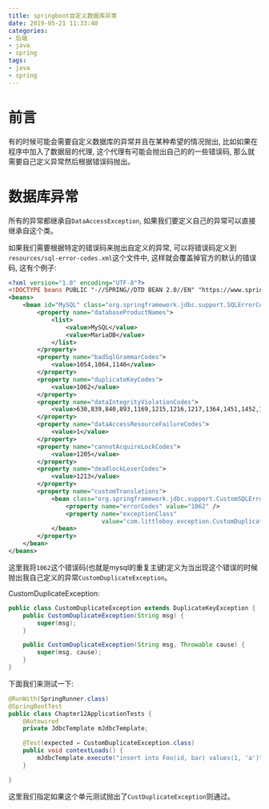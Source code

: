 ```yaml
---
title: springboot自定义数据库异常
date: 2019-05-21 11:33:40
categories:
- 后端
- java
- spring
tags:
- java
- spring
---
```


# 前言

有的时候可能会需要自定义数据库的异常并且在某种希望的情况抛出, 比如如果在程序中加入了数据层的代理, 这个代理有可能会抛出自己的的一些错误码, 那么就需要自己定义异常然后根据错误码抛出。

<!--more-->

# 数据库异常

所有的异常都继承自`DataAccessException`, 如果我们要定义自己的异常可以直接继承自这个类。

如果我们需要根据特定的错误码来抛出自定义的异常, 可以将错误码定义到`resources/sql-error-codes.xml`这个文件中, 这样就会覆盖掉官方的默认的错误码, 这有个例子:

```xml
<?xml version="1.0" encoding="UTF-8"?>
<!DOCTYPE beans PUBLIC "-//SPRING//DTD BEAN 2.0//EN" "https://www.springframework.org/dtd/spring-beans-2.0.dtd">
<beans>
    <bean id="MySQL" class="org.springframework.jdbc.support.SQLErrorCodes">
        <property name="databaseProductNames">
            <list>
                <value>MySQL</value>
                <value>MariaDB</value>
            </list>
        </property>
        <property name="badSqlGrammarCodes">
            <value>1054,1064,1146</value>
        </property>
        <property name="duplicateKeyCodes">
            <value>1062</value>
        </property>
        <property name="dataIntegrityViolationCodes">
            <value>630,839,840,893,1169,1215,1216,1217,1364,1451,1452,1557</value>
        </property>
        <property name="dataAccessResourceFailureCodes">
            <value>1</value>
        </property>
        <property name="cannotAcquireLockCodes">
            <value>1205</value>
        </property>
        <property name="deadlockLoserCodes">
            <value>1213</value>
        </property>
        <property name="customTranslations">
            <bean class="org.springframework.jdbc.support.CustomSQLErrorCodesTranslation">
                <property name="errorCodes" value="1062" />
                <property name="exceptionClass"
                          value="com.littleboy.exception.CustomDuplicateException" />
            </bean>
        </property>
    </bean>
</beans>
```

这里我将`1062`这个错误码(也就是mysql的重复主键)定义为当出现这个错误的时候抛出我自己定义的异常`CustomDuplicateException`。

CustomDuplicateException:

```java
public class CustomDuplicateException extends DuplicateKeyException {
    public CustomDuplicateException(String msg) {
        super(msg);
    }

    public CustomDuplicateException(String msg, Throwable cause) {
        super(msg, cause);
    }
}
```

下面我们来测试一下:

```java
@RunWith(SpringRunner.class)
@SpringBootTest
public class Chapter12ApplicationTests {
    @Autowired
    private JdbcTemplate mJdbcTemplate;

    @Test(expected = CustomDuplicateException.class)
    public void contextLoads() {
        mJdbcTemplate.execute("insert into Foo(id, bar) values(1, 'a')");
    }

}
```

这里我们指定如果这个单元测试抛出了`CustDuplicateException`则通过。
